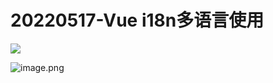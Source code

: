 # 20220517-Vue i18n多语言使用

![](https://s2.loli.net/2022/05/17/JfFyM6DKvPjGoaQ.png)

![image.png](https://s2.loli.net/2022/05/17/vuXZzfSbBnrDk4I.png)